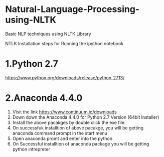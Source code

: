 # Natural-Language-Processing-using-NLTK
Basic NLP techniques using NLTK Library

NTLK Installation steps for Running the ipython notebook

1.Python 2.7 
=============
https://www.python.org/downloads/release/python-2713/
 
2.Anaconda 4.4.0
================
1. Visit the link https://www.continuum.io/downloads
2. Down down the Anaconda 4.4.0 for Python 2.7 Version (64bit Installer)
3. Install the above pacakges by double click the exe file.
4. On successfuk installtion of above pacakge, you will be getting anaconda command prompt in the start menu
5. Open anaconda promt and enter into the python
6. On Successful installtion of anaconda package you will be getting python intrepreter 
  >>>
